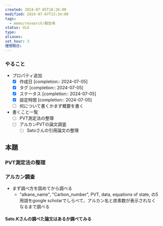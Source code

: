 ```yaml
---
created: 2024-07-05T18:26:00
modified: 2024-07-07T13:34:00
tags:
  - memo/research/報告用
status: did
type: 
aliases: 
set_hour: 3
理想期日:
---
```

### やること
- プロパティ追加
	- [x] 作成日  [completion:: 2024-07-05]
	- [x] タグ  [completion:: 2024-07-05]
	- [x] ステータス  [completion:: 2024-07-05]
	- [x] 設定時間  [completion:: 2024-07-05]
	- [ ] 何について書くかまず概要を書く
- 書くこと一覧
	- [ ] PVT測定法の整理
	- [ ] アルカンPVTの論文調査
		- [ ] Satoさんの引用論文の整理
## 本題
### PVT測定法の整理
### アルカン調査
- まず調べ方を固めてから調べる
	- "alkane_name",  "Carbon_number",  PVT, data, equations of state, の5用語をgoogle scholarでしらべて、アルカン名と炭素数が表示されなくなるまで調べる
#### Sato.Kさんの調べた論文はあるか調べてみる
### 